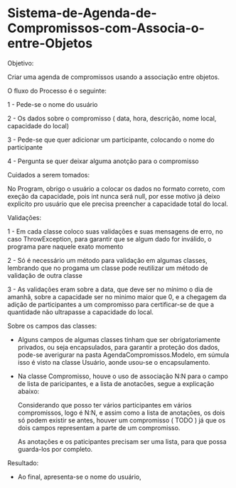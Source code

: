 # Sistema-de-Agenda-de-Compromissos-com-Associa-o-entre-Objetos

Objetivo:

Criar uma agenda de compromissos usando a associação entre objetos.

O fluxo do Processo é o seguinte:

1 - Pede-se o nome do usuário

2 - Os dados sobre o compromisso ( data, hora, descrição, nome local, capacidade do local)

3 - Pede-se que quer adicionar um participante, colocando o nome do participante

4 - Pergunta se quer deixar alguma anotção para o compromisso

Cuidados a serem tomados:

No Program, obrigo o usuário a colocar os dados no formato correto, com exeção da capacidade, pois int nunca será null, por esse motivo já deixo explicito pro usuário que ele precisa preencher a capacidade total do local.

Validações:

1 - Em cada classe coloco suas validações e suas mensagens de erro, no caso ThrowException, para garantir que se algum dado for inválido, o programa pare naquele exato momento

2 - Só é necessário um método para validação em algumas classes, lembrando que no progama um classe pode reutilizar um método de validação de outra classe

3 - As validações eram sobre a data, que deve ser no mínimo o dia de amanhã, sobre a capacidade ser no minimo maior que 0, e a chegagem da adição de participantes a um compromisso para certificar-se de que a quantidade não ultrapasse a capacidade do local.

Sobre os campos das classes:

- Alguns campos de algumas classes tinham que ser obrigatoriamente privados, ou seja encapsulados, para garantir a proteção dos dados, pode-se averigurar na pasta AgendaCompromissos.Modelo, em súmula isso é visto na classe Usuário, aonde usou-se o encapsulamento.

- Na classe Compromisso, houve o uso de associação N:N para o campo de lista de paricipantes, e a lista de anotacões, segue a explicação abaixo:

  Considerando que posso ter vários participantes em vários compromissos, logo é N:N, e assim como a lista de anotações, os dois só podem existir se antes, houver um compromisso ( TODO ) já que os dois campos  representam a parte de um compromisso.

  As anotações e os paticipantes precisam ser uma lista, para que possa guarda-los por completo.

 Resultado:

 - Ao final, apresenta-se o nome do usuário,
